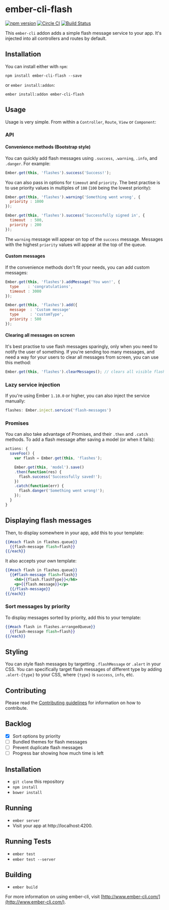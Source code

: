 # ember-cli-flash
[![npm version](https://badge.fury.io/js/ember-cli-flash.svg)](http://badge.fury.io/js/ember-cli-flash) [![Circle CI](https://circleci.com/gh/poteto/ember-cli-flash.svg?style=svg)](https://circleci.com/gh/poteto/ember-cli-flash) [![Build Status](https://travis-ci.org/poteto/ember-cli-flash.svg)](https://travis-ci.org/poteto/ember-cli-flash) 

This `ember-cli` addon adds a simple flash message service to your app. It's injected into all controllers and routes by default.

## Installation
You can install either with `npm`:

```shell
npm install ember-cli-flash --save
```

or `ember install:addon`:

```shell
ember install:addon ember-cli-flash
```

## Usage
Usage is very simple. From within a `Controller`, `Route`, `View` or `Component`:

### API
#### Convenience methods (Bootstrap style)
You can quickly add flash messages using `.success`, `.warning`, `.info`, and `.danger`. For example:

```javascript
Ember.get(this, 'flashes').success('Success!');
```

You can also pass in options for `timeout` and `priority`. The best practise is to use priority values in multiples of `100` (`100` being the lowest priority):

```javascript
Ember.get(this, 'flashes').warning('Something went wrong', {
  priority : 1000
});

Ember.get(this, 'flashes').success('Successfully signed in', {
  timeout  : 500,
  priority : 200
});
```

The `warning` message will appear on top of the `success` message. Messages with the highest `priority` values will appear at the top of the queue.

#### Custom messages
If the convenience methods don't fit your needs, you can add custom messages:

```javascript
Ember.get(this, 'flashes').addMessage('You won!', {
  type    : 'congratulations',
  timeout : 3000
});

Ember.get(this, 'flashes').add({
  message  : 'Custom message'
  type     : 'customType',
  priority : 500
});
```

#### Clearing all messages on screen
It's best practise to use flash messages sparingly, only when you need to notify the user of something. If you're sending too many messages, and need a way for your users to clear all messages from screen, you can use this method:

```javascript
Ember.get(this, 'flashes').clearMessages(); // clears all visible flash messages
```

### Lazy service injection
If you're using Ember `1.10.0` or higher, you can also inject the service manually:

```javascript
flashes: Ember.inject.service('flash-messages')
```

### Promises
You can also take advantage of Promises, and their `.then` and `.catch` methods. To add a flash message after saving a model (or when it fails):

```javascript
actions: {
  saveFoo() {
    var flash = Ember.get(this, 'flashes');

    Ember.get(this, 'model').save()
    .then(function(res) {
      flash.success('Successfully saved!');
    })
    .catch(function(err) {
      flash.danger('Something went wrong!');
    });
  }
}
```

## Displaying flash messages
Then, to display somewhere in your app, add this to your template:

```handlebars
{{#each flash in flashes.queue}}
  {{flash-message flash=flash}}
{{/each}}
```

It also accepts your own template:

```handlebars
{{#each flash in flashes.queue}}
  {{#flash-message flash=flash}}
    <h6>{{flash.flashType}}</h6>
    <p>{{flash.message}}</p>
  {{/flash-message}}
{{/each}}
```

### Sort messages by priority
To display messages sorted by priority, add this to your template:

```handlebars
{{#each flash in flashes.arrangedQueue}}
  {{flash-message flash=flash}}
{{/each}}
```

## Styling
You can style flash messages by targetting `.flashMessage` or `.alert` in your CSS. You can specifically target flash messages of different type by adding `.alert-{type}` to your CSS, where `{type}` is `success`, `info`, etc.

## Contributing
Please read the [Contributing guidelines](CONTRIBUTING.md) for information on how to contribute.

## Backlog

- [x] Sort options by priority
- [ ] Bundled themes for flash messages
- [ ] Prevent duplicate flash messages
- [ ] Progress bar showing how much time is left

## Installation

* `git clone` this repository
* `npm install`
* `bower install`

## Running

* `ember server`
* Visit your app at http://localhost:4200.

## Running Tests

* `ember test`
* `ember test --server`

## Building

* `ember build`

For more information on using ember-cli, visit [http://www.ember-cli.com/](http://www.ember-cli.com/).
